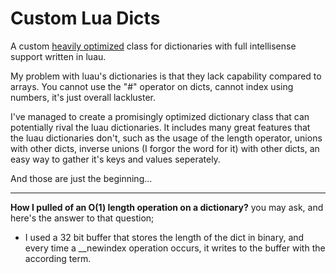 # Custom Lua Dicts
A custom [heavily optimized](BENCHMARKS.md) class for dictionaries with full intellisense support written in luau.

My problem with luau's dictionaries is that they lack capability compared to arrays.
You cannot use the "#" operator on dicts, cannot index using numbers, it's just overall lackluster.

I've managed to create a promisingly optimized dictionary class that can potentially rival the luau dictionaries.
It includes many great features that the luau dictionaries don't, such as the usage of the length operator,
unions with other dicts, inverse unions (I forgor the word for it) with other dicts, an easy way to gather it's keys and values seperately.

And those are just the beginning...

---

**How I pulled of an O(1) length operation on a dictionary?** you may ask, and here's the answer to that question;

- I used a 32 bit buffer that stores the length of the dict in binary, and every time a __newindex operation occurs, it writes to the buffer with the according term.
